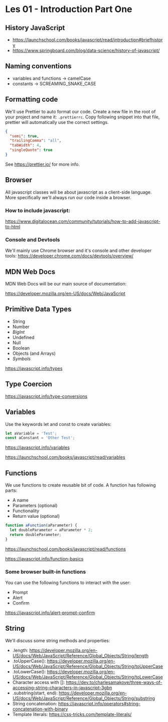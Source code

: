 # Les 01 - Introduction Part One

## History JavaScript
- https://launchschool.com/books/javascript/read/introduction#briefhistory
- https://www.springboard.com/blog/data-science/history-of-javascript/

## Naming conventions
- variables and functions -> camelCase 
- constants -> SCREAMING_SNAKE_CASE

## Formatting code
We'll use Prettier to auto format our code.
Create a new file in the root of your project and name it: `.prettierrc`.
Copy following snippet into that file, prettier will automatically use the correct settings.
```json
{
  "semi": true,
  "trailingComma": "all",
  "tabWidth": 4,
  "singleQuote": true
}

```
See https://prettier.io/ for more info.

## Browser
All javascript classes will be about javascript as a client-side language.
More specifically we'll always run our code inside a browser.
### How to include javascript:
https://www.digitalocean.com/community/tutorials/how-to-add-javascript-to-html
### Console and Devtools
We'll mainly use Chrome browser and it's console and other developer tools:
https://developer.chrome.com/docs/devtools/overview/

## MDN Web Docs
MDN Web Docs will be our main source of documentation:

https://developer.mozilla.org/en-US/docs/Web/JavaScript

## Primitive Data Types
- String
- Number
- _BigInt_
- Undefined
- Null
- Boolean
- Objects (and Arrays)
- _Symbols_
  
https://javascript.info/types

## Type Coercion
https://javascript.info/type-conversions

## Variables
Use the keywords let and const to create variables:
```javascript
let aVariable = 'Test';
const aConstant = 'Other Test';
```
https://javascript.info/variables

https://launchschool.com/books/javascript/read/variables

## Functions
We use functions to create reusable bit of code.
A function has following parts:
- A name
- Parameters (optional)
- Functionality
- Return value (optional)
```javascript
function aFunction(aParameter) {
  let doubleParameter = aParameter * 2;
  return doubleParameter;
}
```
https://launchschool.com/books/javascript/read/functions

https://javascript.info/function-basics

### Some browser built-in functions
You can use the following functions to interact with the user:
- Prompt
- Alert
- Confirm

https://javascript.info/alert-prompt-confirm

## String
We'll discuss some string methods and properties:
- .length: https://developer.mozilla.org/en-US/docs/Web/JavaScript/Reference/Global_Objects/String/length
- .toUpperCase(): https://developer.mozilla.org/en-US/docs/Web/JavaScript/Reference/Global_Objects/String/toUpperCase
- .toLowerCase(): https://developer.mozilla.org/en-US/docs/Web/JavaScript/Reference/Global_Objects/String/toLowerCase
- Character access with []: https://dev.to/charlesamakoye/three-ways-of-accessing-string-characters-in-javascript-3gbn
- .substring(start, end): https://developer.mozilla.org/en-US/docs/Web/JavaScript/Reference/Global_Objects/String/substring
- String concatenation: https://javascript.info/operators#string-concatenation-with-binary
- Template literals: https://css-tricks.com/template-literals/
